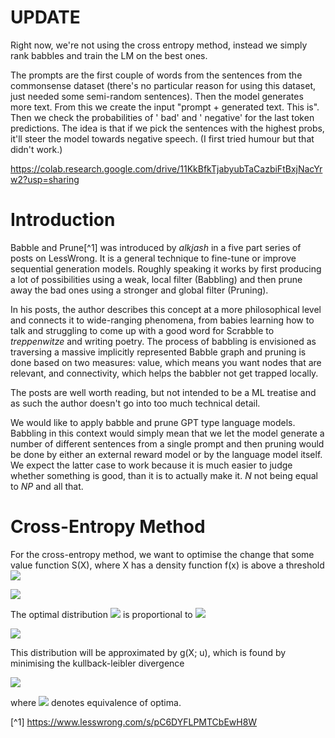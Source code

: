 # UPDATE
Right now, we're not using the cross entropy method, instead we simply rank babbles and train the LM on the best ones.

The prompts are the first couple of words from the sentences from the commonsense dataset (there's no particular reason for using this dataset, just needed some semi-random sentences). Then the model generates more text. From this we create the input "prompt + generated text. This is". Then we check the probabilities of ' bad' and ' negative' for the last token predictions. The idea is that if we pick the sentences with the highest probs, it'll steer the model towards negative speech. (I first tried humour but that didn't work.)

https://colab.research.google.com/drive/11KkBfkTjabyubTaCazbiFtBxjNacYrw2?usp=sharing

# Introduction
Babble and Prune[^1] was introduced by *alkjash* in a five part series of posts on LessWrong. It is a general technique to fine-tune or improve sequential generation models. Roughly speaking it works by first producing a lot of possibilities using a weak, local filter (Babbling) and then prune away the bad ones using a stronger and global filter (Pruning).

In his posts, the author describes this concept at a more philosophical level and connects it to wide-ranging phenomena, from babies learning how to talk and struggling to come up with a good word for Scrabble to *treppenwitze* and writing poetry. The process of babbling is envisioned as traversing a massive implicitly represented Babble graph and pruning is done based on two measures: value, which means you want nodes that are relevant, and connectivity, which helps the babbler not get trapped locally.

The posts are well worth reading, but not intended to be a ML treatise and as such the author doesn't go into too much technical detail.

We would like to apply babble and prune GPT type language models. Babbling in this context would simply mean that we let the model generate a number of different sentences from a single prompt and then pruning would be done by either an external reward model or by the language model itself. We expect the latter case to work because it is much easier to judge whether something is good, than it is to actually make it. $N$ not being equal to $NP$ and all that.

# Cross-Entropy Method

For the cross-entropy method, we want to optimise the change that some value function S(X), where X has a density function f(x) is above a threshold <img src="https://render.githubusercontent.com/render/math?math=\gamma">

<img src="https://render.githubusercontent.com/render/math?math=L = P(S(X) \geq \gamma) = E_{X\sim f(X)}[I[S(X) \geq \gamma]]">

The optimal distribution <img src="https://render.githubusercontent.com/render/math?math=f_\text{opt}(X)"> is proportional to <img src="https://render.githubusercontent.com/render/math?math=I[S(X) \geq \gamma]f(X)">

<img src="https://render.githubusercontent.com/render/math?math=f_\text{opt}(X) = \frac{I[S(X) \geq \gamma]f(X)}{\mathcal{N}}">


This distribution will be approximated by g(X; u), which is found by minimising the kullback-leibler divergence

<img src="https://render.githubusercontent.com/render/math?math=D(f_\text{opt}, g) = E_g[\log \frac{g}{f_\text{opt}}]= \frac{1}{\mathcal{N}}\int dx\ I[S(X) \geq \gamma]f(X) (\log f_\text{opt} - \log \mathcal{N} - \log g(x, u))\sim -\int dx\ I[S(X) \geq \gamma]f(X) \log g(x, u)\approx -\frac{1}{N}\sum_{i=1}^N I[S(x_i) \geq \gamma]\log g(x_i, u)">

where <img src="https://render.githubusercontent.com/render/math?math=\sim"> denotes equivalence of optima.

[^1] https://www.lesswrong.com/s/pC6DYFLPMTCbEwH8W
